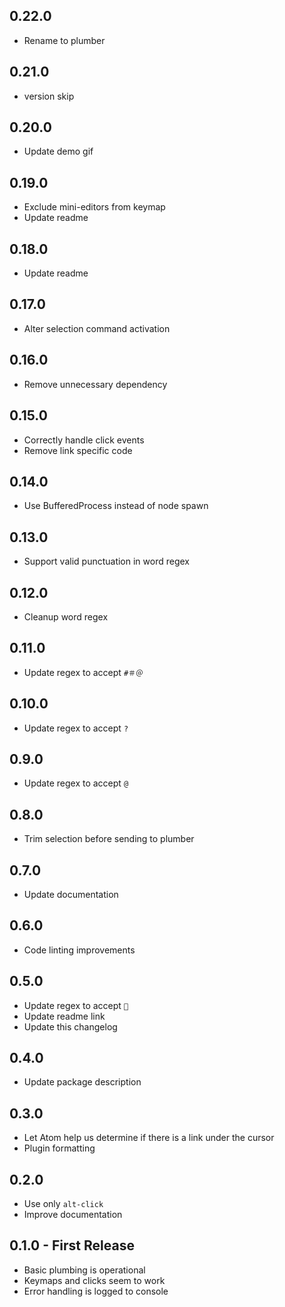 ## 0.22.0
* Rename to plumber

## 0.21.0
* version skip

## 0.20.0
* Update demo gif

## 0.19.0
* Exclude mini-editors from keymap
* Update readme

## 0.18.0
* Update readme

## 0.17.0
* Alter selection command activation

## 0.16.0
* Remove unnecessary dependency

## 0.15.0
* Correctly handle click events
* Remove link specific code

## 0.14.0
* Use BufferedProcess instead of node spawn

## 0.13.0
* Support valid punctuation in word regex

## 0.12.0
* Cleanup word regex

## 0.11.0
* Update regex to accept `#＃＠`

## 0.10.0
* Update regex to accept `?`

## 0.9.0
* Update regex to accept `@`

## 0.8.0
* Trim selection before sending to plumber

## 0.7.0
* Update documentation

## 0.6.0
* Code linting improvements

## 0.5.0
* Update regex to accept `🔗`
* Update readme link
* Update this changelog

## 0.4.0
* Update package description

## 0.3.0
* Let Atom help us determine if there is a link under the cursor
* Plugin formatting

## 0.2.0
* Use only `alt-click`
* Improve documentation

## 0.1.0 - First Release
* Basic plumbing is operational
* Keymaps and clicks seem to work
* Error handling is logged to console
